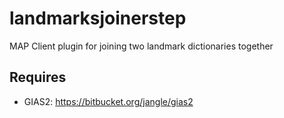 landmarksjoinerstep
==================
MAP Client plugin for joining two landmark dictionaries together

Requires 
--------
- GIAS2: https://bitbucket.org/jangle/gias2
